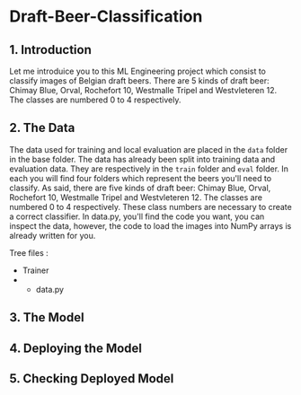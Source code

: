 # Draft-Beer-Classification

## 1. Introduction

Let me introduice you to this ML Engineering project which consist to classify images of Belgian draft beers. 
There are 5 kinds of draft beer: Chimay Blue, Orval, Rochefort 10, Westmalle Tripel and Westvleteren 12. The classes are numbered 0 to 4 respectively. 


## 2. The Data

The data used for training and local evaluation are placed in the `data` folder in the base folder.
The data has already been split into training data and evaluation data. They are respectively in the `train` folder and `eval` folder. In each you will find four folders which represent the beers you'll need to classify. 
As said, there are five kinds of draft beer: Chimay Blue, Orval, Rochefort 10, Westmalle Tripel and Westvleteren 12. The classes are numbered 0 to 4 respectively. These class numbers are necessary to create a correct classifier. In data.py, you'll find the code you want, you can inspect the data, however, the code to load the images into NumPy arrays is already written for you.


Tree files : 
* Trainer
* * data.py



## 3. The Model
## 4. Deploying the Model
## 5. Checking Deployed Model
